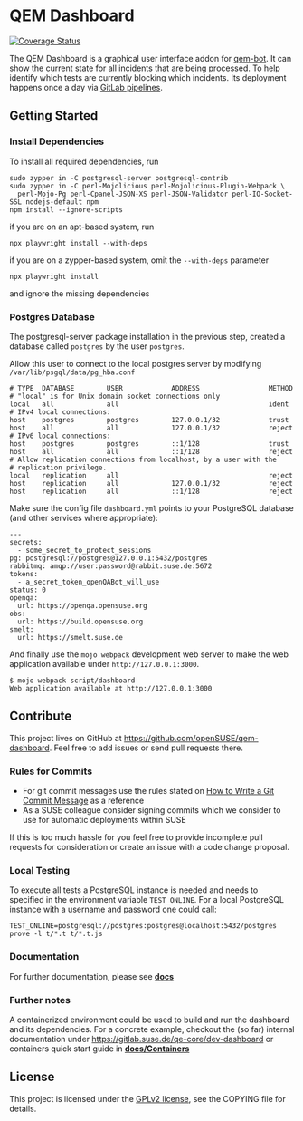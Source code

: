 # QEM Dashboard

[![Coverage Status](https://coveralls.io/repos/github/openSUSE/qem-dashboard/badge.svg?branch=main)](https://coveralls.io/github/openSUSE/qem-dashboard?branch=main)

The QEM Dashboard is a graphical user interface addon for [qem-bot](https://github.com/openSUSE/qem-bot). It can show
the current state for all incidents that are being processed. To help identify which tests are currently blocking
which incidents. Its deployment happens once a day via
[GitLab pipelines](https://gitlab.suse.de/opensuse/qem-dashboard/-/pipeline_schedules).

## Getting Started

### Install Dependencies

To install all required dependencies, run

    sudo zypper in -C postgresql-server postgresql-contrib
    sudo zypper in -C perl-Mojolicious perl-Mojolicious-Plugin-Webpack \
      perl-Mojo-Pg perl-Cpanel-JSON-XS perl-JSON-Validator perl-IO-Socket-SSL nodejs-default npm
    npm install --ignore-scripts

if you are on an apt-based system, run

    npx playwright install --with-deps

if you are on a zypper-based system, omit the `--with-deps` parameter

    npx playwright install

and ignore the missing dependencies

### Postgres Database

The postgresql-server package installation in the previous step, created a database called `postgres` by the user `postgres`.

Allow this user to connect to the local postgres server by modifying `/var/lib/psgql/data/pg_hba.conf`

```
# TYPE  DATABASE        USER            ADDRESS                 METHOD
# "local" is for Unix domain socket connections only
local   all             all                                     ident
# IPv4 local connections:
host    postgres        postgres        127.0.0.1/32            trust
host    all             all             127.0.0.1/32            reject
# IPv6 local connections:
host    postgres        postgres        ::1/128                 trust
host    all             all             ::1/128                 reject
# Allow replication connections from localhost, by a user with the
# replication privilege.
local   replication     all                                     reject
host    replication     all             127.0.0.1/32            reject
host    replication     all             ::1/128                 reject
```

Make sure the config file `dashboard.yml` points to your PostgreSQL database (and other services where appropriate):

    ---
    secrets:
      - some_secret_to_protect_sessions
    pg: postgresql://postgres@127.0.0.1:5432/postgres
    rabbitmq: amqp://user:password@rabbit.suse.de:5672
    tokens:
      - a_secret_token_openQABot_will_use
    status: 0
    openqa:
      url: https://openqa.opensuse.org
    obs:
      url: https://build.opensuse.org
    smelt:
      url: https://smelt.suse.de

And finally use the `mojo webpack` development web server to make the web application available under
`http://127.0.0.1:3000`.

    $ mojo webpack script/dashboard
    Web application available at http://127.0.0.1:3000

## Contribute

This project lives on GitHub at https://github.com/openSUSE/qem-dashboard. Feel free to add issues or send pull
requests there.

### Rules for Commits

* For git commit messages use the rules stated on
  [How to Write a Git Commit Message](http://chris.beams.io/posts/git-commit/) as a reference
* As a SUSE colleague consider signing commits which we consider to use for
  automatic deployments within SUSE

If this is too much hassle for you feel free to provide incomplete pull requests for consideration or create an issue
with a code change proposal.

### Local Testing

To execute all tests a PostgreSQL instance is needed and needs to specified in the environment variable `TEST_ONLINE`.
For a local PostgreSQL instance with a username and password one could call:

```
TEST_ONLINE=postgresql://postgres:postgres@localhost:5432/postgres prove -l t/*.t t/*.t.js
```

### Documentation
For further documentation, please see **[docs](https://github.com/openSUSE/qem-dashboard/tree/main/docs)**

### Further notes
A containerized environment could be used to build and run the dashboard and its dependencies.
For a concrete example, checkout the (so far) internal documentation under
https://gitlab.suse.de/qe-core/dev-dashboard or containers quick start guide
in **[docs/Containers](https://github.com/openSUSE/qem-dashboard/tree/main/docs/Containers.md)**

## License

This project is licensed under the [GPLv2 license](http://www.gnu.org/licenses/gpl-2.0.html), see the COPYING file for
details.
